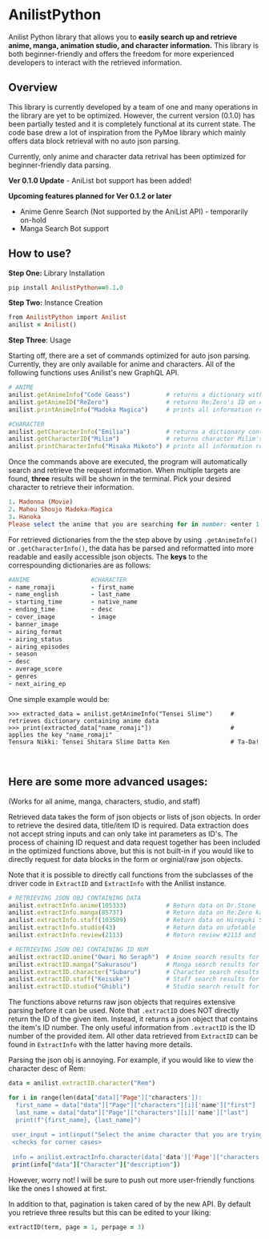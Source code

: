 # AnilistPython
Anilist Python library that allows you to **easily search up and retrieve anime, manga, animation studio, and character information.** This library is both beginner-friendly and offers the freedom for more experienced developers to interact with the retrieved information.

## Overview
This library is currently developed by a team of one and many operations in the library are yet to be optimized. However, the current version (0.1.0) has been partially tested and it is completely functional at its current state.  The code base drew a lot of inspiration from the PyMoe library which mainly offers data block retrieval with no auto json parsing. 

Currently, only anime and character data retrival has been optimized for beginner-friendly data parsing. 

**Ver 0.1.0 Update** - AniList bot support has been added!

**Upcoming features planned for Ver 0.1.2 or later**
 - Anime Genre Search (Not supported by the AniList API) - temporarily on-hold
 - Manga Search Bot support

## How to use?
**Step One:** Library Installation
``` ruby
pip install AnilistPython==0.1.0
```
**Step Two:** Instance Creation
```ruby
from AnilistPython import Anilist
anilist = Anilist()
```
**Step Three**: Usage

Starting off, there are a set of commands optimized for auto json parsing. Currently, they are only available for anime and characters. All of the following functions uses Anilist's new GraphQL API.
```ruby
# ANIME
anilist.getAnimeInfo("Code Geass")          # returns a dictionary with anime info (parsed)
anilist.getAnimeID("ReZero")                # returns Re:Zero's ID on Anilist
anilist.printAnimeInfo("Madoka Magica")     # prints all information regarding the anime Madoka Magica

#CHARACTER
anilist.getCharacterInfo("Emilia")          # returns a dictionary containing the info about Emilia-tan (parsed)
anilist.getCharacterID("Milim")             # returns character Milim's ID on Anilist
anilist.printCharacterInfo("Misaka Mikoto") # prints all information regarding the character Misaka Mikoto (desc not parsed)
```
Once the commands above are executed, the program will automatically search and retrieve the request information. When multiple targets are found, **three** results will be shown in the terminal. Pick your desired character to retrieve their information.
```ruby
1. Madonna (Movie)
2. Mahou Shoujo Madoka☆Magica
3. Hanoka
Please select the anime that you are searching for in number: <enter 1, 2, or 3>
```

For retrieved dictionaries from the the step above by using `.getAnimeInfo()` or `.getCharacterInfo()`, the data has be parsed and reformatted into more readable and easily accessible json objects. The **keys** to the correspounding dictionaries are as follows:
```ruby
#ANIME                 #CHARACTER
- name_romaji          - first_name
- name_english         - last_name
- starting_time        - native_name 
- ending_time          - desc 
- cover_image          - image
- banner_image
- airing_format
- airing_status
- airing_episodes
- season
- desc
- average_score
- genres
- next_airing_ep
```
One simple example would be:
```Crystal
>>> extracted_data = anilist.getAnimeInfo("Tensei Slime")     # retrieves dictionary containing anime data
>>> print(extracted_data["name_romaji"])                      # applies the key "name_romaji"
Tensura Nikki: Tensei Shitara Slime Datta Ken                 # Ta-Da!
```
<br/>

## Here are some more advanced usages:
(Works for all anime, manga, characters, studio, and staff)

Retrieved data takes the form of json objects or lists of json objects. In order to retrieve the desired data, title/item ID is required. Data extraction does not accept string inputs and can only take int parameters as ID's. The process of chaining ID request and data request together has been included in the optimized functions above, but this is not built-in if you would like to directly request for data blocks in the form or orginial/raw json objects.  

Note that it is possible to directly call functions from the subclasses of the driver code in `ExtractID` and `ExtractInfo` with the Anilist instance.
```ruby
# RETRIEVING JSON OBJ CONTAINING DATA
anilist.extractInfo.anime(105333)           # Return data on Dr.Stone
anilist.extractInfo.manga(85737)            # Return data on Re:Zero kara Hajimeru Isekai Seikatsu
anilist.extractInfo.staff(103509)           # Return data on Hiroyuki Sawano
anilist.extractInfo.studio(43)              # Return data on ufotable
anilist.extractInfo.review(2113)            # Return review #2113 and format the review body in HTML

# RETRIEVING JSON OBJ CONTAINING ID NUM
anilist.extractID.anime("Owari No Seraph")  # Anime search results for Owari No Seraph.
anilist.extractID.manga("Sakurasou")        # Manga search results for Sakurasou.
anilist.extractID.character("Subaru")       # Character search results for Subaru.
anilist.extractID.staff("Keisuke")          # Staff search results for Keisuke.
anilist.extractID.studio("Ghibli")          # Studio search result for Ghibli.
```
The functions above returns raw json objects that requires extensive parsing before it can be used. Note that `.extractID` does NOT directly return the ID of the given item. Instead, it returns a json object that contains the item's ID number. The only useful information from `.extractID` is the ID number of the provided item. All other data retrieved from `ExtractID` can be found in `ExtractInfo` with the latter having more details.

Parsing the json obj is annoying. For example, if you would like to view the character desc of Rem:
```ruby
data = anilist.extractID.character("Rem")

for i in range(len(data["data]["Page"]["characters']):
  first_name = data["data"]["Page"]["characters"][i]['name']["first"]
  last_name = data["data"]["Page"]["characters"][i]['name']["last"]
  print(f"{first_name}, {last_name}")
  
 user_input = int(input("Select the anime character that you are trying to find: "))
 <checks for corner cases>
 
 info = anilist.extractInfo.character(data['data']['Page']["characters'][user_input - 1]["id"]
 print(info["data"]["Character"]["description"])
```
However, worry not! I will be sure to push out more user-friendly functions like the ones I showed at first.

In addition to that, pagination is taken cared of by the new API. By default you retrieve three results but this can be edited to your liking:
```ruby
extractID(term, page = 1, perpage = 3)
```
